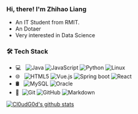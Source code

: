 ### Hi, there! I'm Zhihao Liang

- An IT Student from RMIT.
- An Dotaer
- Very interested in Data Science


### 🛠  Tech Stack

- 💻 &#160; ![Java](https://img.shields.io/badge/-Java-333333?style=flat&logo=Java&logoColor=007396)
![JavaScript](https://img.shields.io/badge/-JavaScript-333333?style=flat&logo=JavaScript&logoColor=007396)
![Python](https://img.shields.io/badge/-Python-333333?style=flat&logo=Python&logoColor=007396)
![Linux](https://img.shields.io/badge/-Linux-333333?style=flat&logo=Linux&logoColor=FCC624)
- 🌐 &#160; ![HTML5](https://img.shields.io/badge/-HTML5-333333?style=flat&logo=HTML5)
![Vue.js](https://img.shields.io/badge/-VueJS-333333?style=flat&logo=Vue.js)
![Spring boot](https://img.shields.io/badge/-springboot-333333?style=flat&logo=springboot)
![React](https://img.shields.io/badge/-React-333333?style=flat&logo=React)
- 🛢 &#160; ![MySQL](https://img.shields.io/badge/-MySQL-333333?style=flat&logo=mysql)
![Oracle](https://img.shields.io/badge/-Oracle-333333?style=flat&logo=Oracle)
- 🔧 &#160;![Git](https://img.shields.io/badge/-Git-333333?style=flat&logo=git)
![GitHub](https://img.shields.io/badge/-GitHub-333333?style=flat&logo=github)
![Markdown](https://img.shields.io/badge/-Markdown-333333?style=flat&logo=markdown)

[![Cl0udG0d's github stats](https://github-readme-stats.vercel.app/api?username=zhihao-liang)](https://github.com/anuraghazra/github-readme-stats)

